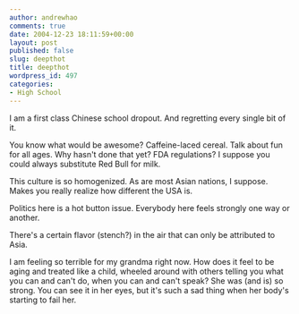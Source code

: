 ```yaml
---
author: andrewhao
comments: true
date: 2004-12-23 18:11:59+00:00
layout: post
published: false
slug: deepthot
title: deepthot
wordpress_id: 497
categories:
- High School
---
```


I am a first class Chinese school dropout. And regretting every single bit of it.

You know what would be awesome? Caffeine-laced cereal. Talk about fun for all ages. Why hasn't done that yet? FDA regulations? I suppose you could always substitute Red Bull for milk.

This culture is so homogenized. As are most Asian nations, I suppose. Makes you really realize how different the USA is.

Politics here is a hot button issue. Everybody here feels strongly one way or another.

There's a certain flavor (stench?) in the air that can only be attributed to Asia.

I am feeling so terrible for my grandma right now. How does it feel to be aging and treated like a child, wheeled around with others telling you what you can and can't do, when you can and can't speak? She was (and is) so strong. You can see it in her eyes, but it's such a sad thing when her body's starting to fail her.
